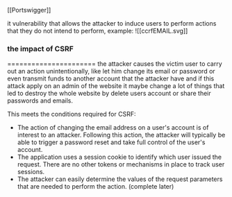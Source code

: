 [[Portswigger]]

it vulnerability that allows the attacker to induce users to perform actions that they do not intend to perform, example:
![[ccrfEMAIL.svg]]
### **the impact of CSRF** 
======================
the attacker causes the victim user to carry out an action unintentionally, like let him change its email or password or even transmit funds to another account that the attacker 
have and if this attack apply on an admin of the website it maybe change a lot of things that led to destroy the  whole website by delete users account or share their passwords and emails.

This meets the conditions required for CSRF:

- The action of changing the email address on a user's account is of interest to an attacker. Following this action, the attacker will typically be able to trigger a password reset and take full control of the user's account.
- The application uses a session cookie to identify which user issued the request. There are no other tokens or mechanisms in place to track user sessions.
- The attacker can easily determine the values of the request parameters that are needed to perform the action.
(complete later)